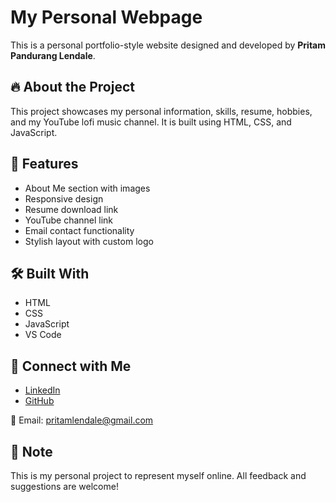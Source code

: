 # My Personal Webpage

This is a personal portfolio-style website designed and developed by **Pritam Pandurang Lendale**.

## 🔥 About the Project
This project showcases my personal information, skills, resume, hobbies, and my YouTube lofi music channel. It is built using HTML, CSS, and JavaScript.

## 📁 Features
- About Me section with images
- Responsive design
- Resume download link
- YouTube channel link
- Email contact functionality
- Stylish layout with custom logo

## 🛠️ Built With
- HTML
- CSS
- JavaScript
- VS Code

## 🤝 Connect with Me

- [LinkedIn](https://www.linkedin.com/in/pritam-lendale-398172353?utm_source=share&utm_campaign=share_via&utm_content=profile&utm_medium=android_app)
- [GitHub](https://github.com/PL7822?tab=repositories)
 
📧 Email: [pritamlendale@gmail.com](mailto:pritamlendale@gmail.com)  
  


## 📌 Note
This is my personal project to represent myself online. All feedback and suggestions are welcome!


 
